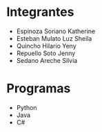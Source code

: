 # Integrantes
- Espinoza Soriano Katherine
- Esteban Mulato Luz Sheila
- Quincho Hilario Yeny
- Repuello Soto Jenny
- Sedano Areche Silvia

# Programas
- Python
- Java
- C#